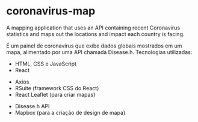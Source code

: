# coronavirus-map
A mapping application that uses an API containing recent Coronavirus statistics and maps out the locations and impact each country is facing.

É um painel de coronavírus que exibe dados globais mostrados em um mapa, alimentado por uma API chamada Disease.h.
Tecnologias utilizadas:
* HTML, CSS e JavaScript
* React
- Axios
- RSuite (framework CSS do React)
- React Leaflet (para criar mapas)
* Disease.h API
* Mapbox (para a criação de design de mapa)
